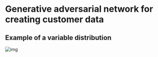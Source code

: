 # Generative adversarial network for creating customer data

## Example of a variable distribution
![img](https://i.imgur.com/EYucZfn.png)
